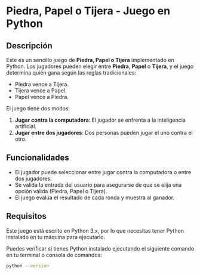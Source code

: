 # Piedra, Papel o Tijera - Juego en Python

## Descripción
Este es un sencillo juego de **Piedra, Papel o Tijera** implementado en Python. Los jugadores pueden elegir entre **Piedra**, **Papel** o **Tijera**, y el juego determina quién gana según las reglas tradicionales:

- Piedra vence a Tijera.
- Tijera vence a Papel.
- Papel vence a Piedra.

El juego tiene dos modos:
1. **Jugar contra la computadora**: El jugador se enfrenta a la inteligencia artificial.
2. **Jugar entre dos jugadores**: Dos personas pueden jugar el uno contra el otro.

## Funcionalidades
- El jugador puede seleccionar entre jugar contra la computadora o entre dos jugadores.
- Se valida la entrada del usuario para asegurarse de que se elija una opción válida (Piedra, Papel o Tijera).
- El juego evalúa el resultado de cada ronda y muestra al ganador.

## Requisitos
Este juego está escrito en Python 3.x, por lo que necesitas tener Python instalado en tu máquina para ejecutarlo.

Puedes verificar si tienes Python instalado ejecutando el siguiente comando en tu terminal o consola de comandos:

```bash
python --version
